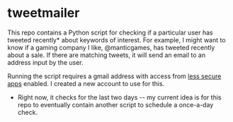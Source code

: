 # tweetmailer

This repo contains a Python script for checking if a particular user has tweeted recently* about keywords of interest. For example, I might want to know if a gaming company I like, @manticgames, has tweeted recently about a sale. If there are matching tweets, it will send an email to an address input by the user.

Running the script requires a gmail address with access from [less secure apps](https://support.google.com/accounts/answer/6010255?hl=en) enabled. I created a new account to use for this.

* Right now, it checks for the last two days -- my current idea is for this repo to eventually contain another script to schedule a once-a-day check.
